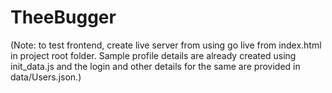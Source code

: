# TheeBugger

(Note: to test frontend, create live server from using go live from index.html in project root folder. Sample profile details are already created using init_data.js and the login and other details for the same are provided in data/Users.json.)